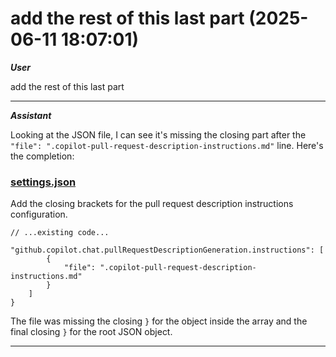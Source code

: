 <!-- Generated by SpecStory -->

# add the rest of this last part (2025-06-11 18:07:01)

_**User**_

add the rest of this last part

---

_**Assistant**_

Looking at the JSON file, I can see it's missing the closing part after the `"file": ".copilot-pull-request-description-instructions.md"` line. Here's the completion:

### [settings.json](vscode-userdata:/c%3A/Users/aggis/AppData/Roaming/Code%20-%20Insiders/User/profiles/-3b99202c/settings.json)

Add the closing brackets for the pull request description instructions configuration.

```jsonc
// ...existing code...
    "github.copilot.chat.pullRequestDescriptionGeneration.instructions": [
        {
            "file": ".copilot-pull-request-description-instructions.md"
        }
    ]
}
```

The file was missing the closing `}` for the object inside the array and the final closing `}` for the root JSON object.

---

